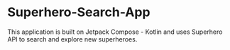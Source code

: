 # Superhero-Search-App
This application is built on Jetpack Compose - Kotlin and uses Superhero API to search and explore new superheroes.
